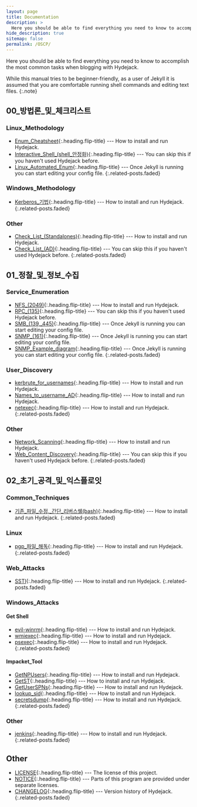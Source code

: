 ```yaml
---
layout: page
title: Documentation
description: >
  Here you should be able to find everything you need to know to accomplish the most common tasks when blogging with Hydejack.
hide_description: true
sitemap: false
permalink: /OSCP/
---
```


Here you should be able to find everything you need to know to accomplish the most common tasks when blogging with Hydejack.

While this manual tries to be beginner-friendly, as a user of Jekyll it is assumed that you are comfortable running shell commands and editing text files.
{:.note}


## 00_방법론_및_체크리스트
### Linux_Methodology
* [Enum_Cheatsheet]{:.heading.flip-title} --- How to install and run Hydejack.
* [Interactive_Shell_(shell_안정화)]{:.heading.flip-title} --- You can skip this if you haven't used Hydejack before.
* [Linux_Automated_Enum]{:.heading.flip-title} --- Once Jekyll is running you can start editing your config file.
{:.related-posts.faded}

### Windows_Methodology
* [Kerberos_기법]{:.heading.flip-title} --- How to install and run Hydejack.
{:.related-posts.faded}

### Other
* [Check_List_(Standalones)]{:.heading.flip-title} --- How to install and run Hydejack.
* [Check_List_(AD)]{:.heading.flip-title} --- You can skip this if you haven't used Hydejack before.
{:.related-posts.faded}


## 01_정찰_및_정보_수집
### Service_Enumeration
* [NFS_(2049)]{:.heading.flip-title} --- How to install and run Hydejack.
* [RPC_(135)]{:.heading.flip-title} --- You can skip this if you haven't used Hydejack before.
* [SMB_(139,_445)]{:.heading.flip-title} --- Once Jekyll is running you can start editing your config file.
* [SNMP_(161)]{:.heading.flip-title} --- Once Jekyll is running you can start editing your config file.
* [SNMP_Example_diagram]{:.heading.flip-title} --- Once Jekyll is running you can start editing your config file.
{:.related-posts.faded}

### User_Discovery
* [kerbrute_for_usernames]{:.heading.flip-title} --- How to install and run Hydejack.
* [Names_to_username_AD]{:.heading.flip-title} --- How to install and run Hydejack.
* [netexec]{:.heading.flip-title} --- How to install and run Hydejack.
{:.related-posts.faded}

### Other
* [Network_Scanning]{:.heading.flip-title} --- How to install and run Hydejack.
* [Web_Content_Discovery]{:.heading.flip-title} --- You can skip this if you haven't used Hydejack before.
{:.related-posts.faded}


## 02_초기_공격_및_익스플로잇
### Common_Techniques
* [기존_파일_수정,_간단_리버스쉘(bash)]{:.heading.flip-title} --- How to install and run Hydejack.
{:.related-posts.faded}

### Linux
* [pgp_파일_해독]{:.heading.flip-title} --- How to install and run Hydejack.
{:.related-posts.faded}

### Web_Attacks
* [SSTI]{:.heading.flip-title} --- How to install and run Hydejack.
{:.related-posts.faded}

### Windows_Attacks
#### Get Shell
* [evil-winrm]{:.heading.flip-title} --- How to install and run Hydejack.
* [wmiexec]{:.heading.flip-title} --- How to install and run Hydejack.
* [psexec]{:.heading.flip-title} --- How to install and run Hydejack.
{:.related-posts.faded}

#### Impacket_Tool
* [GetNPUsers]{:.heading.flip-title} --- How to install and run Hydejack.
* [GetST]{:.heading.flip-title} --- How to install and run Hydejack.
* [GetUserSPNs]{:.heading.flip-title} --- How to install and run Hydejack.
* [lookup_sid]{:.heading.flip-title} --- How to install and run Hydejack.
* [secretsdump]{:.heading.flip-title} --- How to install and run Hydejack.
{:.related-posts.faded}

### Other
* [jenkins]{:.heading.flip-title} --- How to install and run Hydejack.
{:.related-posts.faded}



## Other
* [LICENSE]{:.heading.flip-title} --- The license of this project.
* [NOTICE]{:.heading.flip-title} --- Parts of this program are provided under separate licenses.
* [CHANGELOG]{:.heading.flip-title} --- Version history of Hydejack.
{:.related-posts.faded}

[Enum_Cheatsheet]: /00_방법론_및_체크리스트/Linux_Methodology/Enum_Cheatsheet.md
[Interactive_Shell_(shell_안정화)]: /00_방법론_및_체크리스트/Linux_Methodology/Interactive_Shell_(shell_안정화).md
[Linux_Automated_Enum]: /00_방법론_및_체크리스트/Linux_Methodology/Linux_Automated_Enum.md

[Kerberos_기법]: /00_방법론_및_체크리스트/Windows_Methodology/Kerberos_기법.md

[Check_List_(Standalones)]: /00_방법론_및_체크리스트/Check_List_(Standalones).md
[Check_List_(AD)]: /00_방법론_및_체크리스트/Check_List_(AD).md

[NFS_(2049)]: /01_정찰_및_정보_수집/Service_Enumeration/NFS_(2049).md
[RPC_(135)]: /01_정찰_및_정보_수집/Service_Enumeration/RPC_(135).md
[SMB_(139,_445)]: /01_정찰_및_정보_수집/Service_Enumeration/SMB_(139,_445).md
[SNMP_(161)]: /01_정찰_및_정보_수집/Service_Enumeration/SNMP_(161).md
[SNMP_Example_diagram]: /01_정찰_및_정보_수집/Service_Enumeration/SNMP_Example_diagram.md

[kerbrute_for_usernames]: /01_정찰_및_정보_수집/User_Discovery/kerbrute_for_usernames.md
[Names_to_username_AD]: /01_정찰_및_정보_수집/User_Discovery/Names_to_username_AD.md
[netexec]: /01_정찰_및_정보_수집/User_Discovery/netexec.md

[Network_Scanning]: /01_정찰_및_정보_수집/Network_Scanning.md
[Web_Content_Discovery]: /01_정찰_및_정보_수집/Web_Content_Discovery.md

[기존_파일_수정,_간단_리버스쉘(bash)]: /02_초기_공격_및_익스플로잇/Common_Techniques/기존_파일_수정,_간단_리버스쉘(bash).md

[pgp_파일_해독]: /02_초기_공격_및_익스플로잇/Linux/pgp_파일_해독.md

[SSTI]: /02_초기_공격_및_익스플로잇/Web_Attacks/SSTI.md

[evil-winrm]: /02_초기_공격_및_익스플로잇/Windows_Attacks/Get_Shell/evil-winrm.md

[GetNPUsers]: /02_초기_공격_및_익스플로잇/Windows_Attacks/Impacket_Tool/GetNPUsers.md
[GetST]: /02_초기_공격_및_익스플로잇/Windows_Attacks/Impacket_Tool/GetST.md
[GetUserSPNs]: /02_초기_공격_및_익스플로잇/Windows_Attacks/Impacket_Tool/GetUserSPNs.md
[lookup_sid]: /02_초기_공격_및_익스플로잇/Windows_Attacks/Impacket_Tool/lookup_sid.md
[psexec]: /02_초기_공격_및_익스플로잇/Windows_Attacks/Impacket_Tool/psexec.md
[secretsdump]: /02_초기_공격_및_익스플로잇/Windows_Attacks/Impacket_Tool/secretsdump.md
[wmiexec]: /02_초기_공격_및_익스플로잇/Windows_Attacks/Impacket_Tool/wmiexec.md

[jenkins]: /02_초기_공격_및_익스플로잇/jenkins.md









[LICENSE]: ../LICENSE.md
[NOTICE]: ../NOTICE.md
[CHANGELOG]: ../CHANGELOG.md
